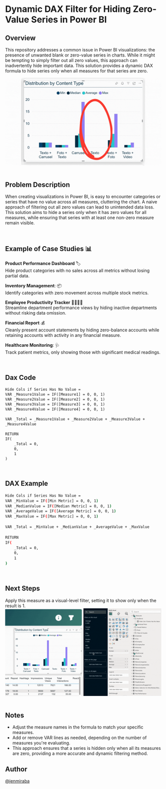 

# Dynamic DAX Filter for Hiding Zero-Value Series in Power BI

## Overview
This repository addresses a common issue in Power BI visualizations: the presence of unwanted blank or zero-value series in charts. While it might be tempting to simply filter out all zero values, this approach can inadvertently hide important data. This solution provides a dynamic DAX formula to hide series only when all measures for that series are zero.

![Alternate image text](./images/DAX7A.gif)  
&nbsp;

## Problem Description

When creating visualizations in Power BI, is easy to encounter categories or series that have no value across all measures, cluttering the chart. A naive approach of filtering out all zero values can lead to unintended data loss. This solution aims to hide a series only when it has zero values for all measures, while ensuring that series with at least one non-zero measure remain visible.

&nbsp;

## Example of Case Studies 📊

**Product Performance Dashboard** 🏷️   
Hide product categories with no sales across all metrics without losing partial data.  

**Inventory Management**: 📦  
Identify categories with zero movement across multiple stock metrics.

**Employee Productivity Tracker** 👩‍💼👨‍💼  
Streamline department performance views by hiding inactive departments without risking data omission.  

**Financial Report** 💰  
Cleanly present account statements by hiding zero-balance accounts while retaining accounts with activity in any   financial measure.

**Healthcare Monitoring**: 🩺   
Track patient metrics, only showing those with significant medical readings.


&nbsp;

## Dax Code

```dax
Hide Cols if Series Has No Value = 
VAR _Measure1Value = IF([Measure1] = 0, 0, 1)
VAR _Measure2Value = IF([Measure2] = 0, 0, 1)
VAR _Measure3Value = IF([Measure3] = 0, 0, 1)
VAR _Measure4Value = IF([Measure4] = 0, 0, 1)

VAR _Total = _Measure1Value + _Measure2Value + _Measure3Value + _Measure4Value

RETURN
IF(
    _Total = 0,
    0,
    1
)
```
&nbsp;
## DAX Example

```bash
Hide Cols if Series Has No Value = 
VAR _MinValue = IF([Min Metric] = 0, 0, 1)
VAR _MedianValue = IF([Median Metric] = 0, 0, 1)
VAR _AverageValue = IF([Average Metric] = 0, 0, 1)
VAR _MaxValue = IF([Max Metric] = 0, 0, 1)

VAR _Total = _MinValue + _MedianValue + _AverageValue + _MaxValue

RETURN
IF(
    _Total = 0,
    0,
    1
)
```
&nbsp;

## Next Steps
Apply this measure as a visual-level filter, setting it to show only when the result is 1.
&nbsp;
![Alternate image text](./images/DAX7B.gif)
&nbsp;

## Notes
- Adjust the measure names in the formula to match your specific measures.
- Add or remove VAR lines as needed, depending on the number of measures you're evaluating.
- This approach ensures that a series is hidden only when all its measures are zero, providing a more accurate and dynamic filtering method.
&nbsp;

## Author
[@jenmiraba](https://github.com/jenmiraba)


